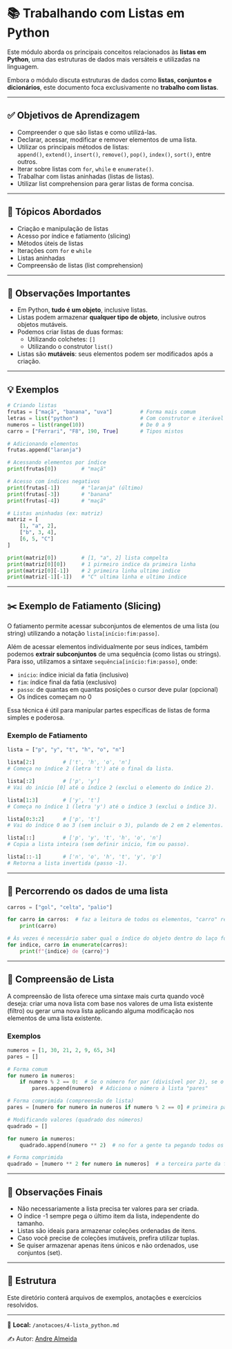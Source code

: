 
# 📚 Trabalhando com Listas em Python

Este módulo aborda os principais conceitos relacionados às **listas em Python**, uma das estruturas de dados mais versáteis e utilizadas na linguagem.

Embora o módulo discuta estruturas de dados como **listas, conjuntos e dicionários**, este documento foca exclusivamente no **trabalho com listas**.

---

## ✅ Objetivos de Aprendizagem

- Compreender o que são listas e como utilizá-las.
- Declarar, acessar, modificar e remover elementos de uma lista.
- Utilizar os principais métodos de listas:  
  `append()`, `extend()`, `insert()`, `remove()`, `pop()`, `index()`, `sort()`, entre outros.
- Iterar sobre listas com `for`, `while` e `enumerate()`.
- Trabalhar com listas aninhadas (listas de listas).
- Utilizar list comprehension para gerar listas de forma concisa.

---

## 🧠 Tópicos Abordados

- Criação e manipulação de listas
- Acesso por índice e fatiamento (slicing)
- Métodos úteis de listas
- Iterações com `for` e `while`
- Listas aninhadas
- Compreensão de listas (list comprehension)

---

## 🧪 Observações Importantes

- Em Python, **tudo é um objeto**, inclusive listas.
- Listas podem armazenar **qualquer tipo de objeto**, inclusive outros objetos mutáveis.
- Podemos criar listas de duas formas:
  - Utilizando colchetes: `[]`
  - Utilizando o construtor `list()`
- Listas são **mutáveis**: seus elementos podem ser modificados após a criação.

---

## 💡 Exemplos

```python
# Criando listas
frutas = ["maçã", "banana", "uva"]         # Forma mais comum
letras = list("python")                    # Com construtor e iterável
numeros = list(range(10))                  # De 0 a 9
carro = ["Ferrari", "F8", 190, True]       # Tipos mistos

# Adicionando elementos
frutas.append("laranja")

# Acessando elementos por índice
print(frutas[0])        # "maçã"

# Acesso com índices negativos
print(frutas[-1])       # "laranja" (último)
print(frutas[-3])       # "banana"
print(frutas[-4])       # "maçã"

# Listas aninhadas (ex: matriz)
matriz = [
    [1, "a", 2],
    ["b", 3, 4],
    [6, 5, "C"]
]

print(matriz[0])        # [1, "a", 2] lista compelta
print(matriz[0][0])     # 1 pirmeiro indice da primeira linha
print(matriz[0][-1])    # 2 primeira linha ultimo indice
print(matriz[-1][-1])   # "C" ultima linha e ultimo indice
```

---

## ✂️ Exemplo de Fatiamento (Slicing)

O fatiamento permite acessar subconjuntos de elementos de uma lista (ou string) utilizando a notação `lista[início:fim:passo]`.

Além de acessar elementos individualmente por seus índices, também podemos **extrair subconjuntos** de uma sequência (como listas ou strings).  
Para isso, utilizamos a sintaxe `sequência[início:fim:passo]`, onde:

- `início`: índice inicial da fatia (inclusivo)
- `fim`: índice final da fatia (exclusivo)
- `passo`: de quantas em quantas posições o cursor deve pular (opcional)
- Os índices começam no 0

Essa técnica é útil para manipular partes específicas de listas de forma simples e poderosa.

### Exemplo de Fatiamento

```python
lista = ["p", "y", "t", "h", "o", "n"]

lista[2:]         # ['t', 'h', 'o', 'n']
# Começa no índice 2 (letra 't') até o final da lista.

lista[:2]         # ['p', 'y']
# Vai do início [0] até o índice 2 (exclui o elemento do índice 2).

lista[1:3]        # ['y', 't']
# Começa no índice 1 (letra 'y') até o índice 3 (exclui o índice 3).

lista[0:3:2]      # ['p', 't']
# Vai do índice 0 ao 3 (sem incluir o 3), pulando de 2 em 2 elementos. [step]

lista[::]         # ['p', 'y', 't', 'h', 'o', 'n']
# Copia a lista inteira (sem definir início, fim ou passo).

lista[::-1]       # ['n', 'o', 'h', 't', 'y', 'p']
# Retorna a lista invertida (passo -1).
```

---

## 🔁 Percorrendo os dados de uma lista

```python
carros = ["gol", "celta", "palio"]

for carro in carros:  # faz a leitura de todos os elementos, "carro" representa cada item dentro de "carros"
    print(carro)

# Às vezes é necessário saber qual o índice do objeto dentro do laço for. Para isso usamos a função enumerate.
for indice, carro in enumerate(carros):
    print(f"{indice} de {carro}")
```

---

## 🧩 Compreensão de Lista

A compreensão de lista oferece uma sintaxe mais curta quando você deseja: criar uma nova lista com base nos valores de uma lista existente (filtro) ou gerar uma nova lista aplicando alguma modificação nos elementos de uma lista existente.

### Exemplos

```python
numeros = [1, 30, 21, 2, 9, 65, 34]
pares = []

# Forma comum
for numero in numeros:
    if numero % 2 == 0:  # Se o número for par (divisível por 2), se o resto da divisão for 0 
        pares.append(numero)  # Adiciona o número à lista "pares"

# Forma comprimida (compreensão de lista)
pares = [numero for numero in numeros if numero % 2 == 0] # primeira parte é o retorno, a segunda parte é a iteração ou sejá o for , a 3 parte é o filtro o if

# Modificando valores (quadrado dos números)
quadrado = []

for numero in numeros:
    quadrado.append(numero ** 2)  # no for a gente ta pegando todos os itens de numeros e colocando em numero e adicionando a variavel quadrado vezes 2 

# Forma comprimida
quadrado = [numero ** 2 for numero in numeros]  # a terceira parte da forma comprimida e opcional, não precisa do filtro, dessa forma esta sendo feito um for de numero in numeros e antes de retornar elevando ele ao quadrado.
```

---

## 📌 Observações Finais

- Não necessariamente a lista precisa ter valores para ser criada.
- O índice -1 sempre pega o último item da lista, independente do tamanho.
- Listas são ideais para armazenar coleções ordenadas de itens.
- Caso você precise de coleções imutáveis, prefira utilizar tuplas.
- Se quiser armazenar apenas itens únicos e não ordenados, use conjuntos (set).

---

## 📂 Estrutura

Este diretório conterá arquivos de exemplos, anotações e exercícios resolvidos.

---

📁 **Local:** `/anotacoes/4-lista_python.md`

✍️ Autor: [Andre Almeida](https://github.com/llandrell)